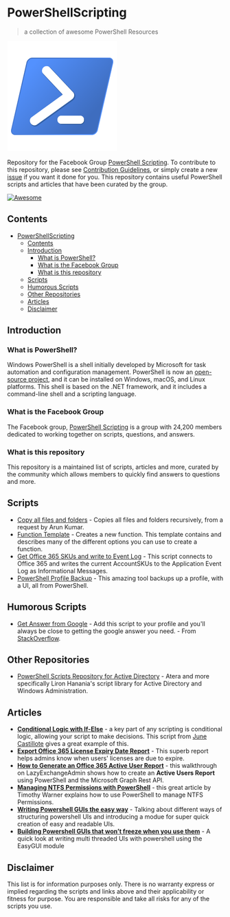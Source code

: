 # PowerShellScripting
> a collection of awesome PowerShell Resources

![PowershellLogo](img/PowershellLogo.png)

Repository for the Facebook Group [PowerShell Scripting](https://www.facebook.com/groups/169862746384097/?fref=nf). To contribute to this repository, please see [Contribution Guidelines](CONTRIBUTING.md), or simply create a new [issue](https://github.com/nickbeau/PowerShellScripting/issues/new/choose) if you want it done for you. This repository contains useful PowerShell scripts and articles that have been curated by the group.

[![Awesome](https://awesome.re/badge.svg)](https://awesome.re)

## Contents
- [PowerShellScripting](#powershellscripting)
  - [Contents](#contents)
  - [Introduction](#introduction)
    - [What is PowerShell?](#what-is-powershell)
    - [What is the Facebook Group](#what-is-the-facebook-group)
    - [What is this repository](#what-is-this-repository)
  - [Scripts](#scripts)
  - [Humorous Scripts](#humorous-scripts)
  - [Other Repositories](#other-repositories)
  - [Articles](#articles)
  - [Disclaimer](#disclaimer)

## Introduction
### What is PowerShell?
Windows PowerShell is a shell initially developed by Microsoft for task automation and configuration management. PowerShell is now an [open-source project](https://github.com/PowerShell/PowerShell), and it can be installed on Windows, macOS, and Linux platforms. This shell is based on the .NET framework, and it includes a command-line shell and a scripting language.

### What is the Facebook Group
The Facebook group, [PowerShell Scripting](https://www.facebook.com/groups/169862746384097/?fref=nf) is a group with 24,200 members dedicated to working together on scripts, questions, and answers.

### What is this repository
This repository is a maintained list of scripts, articles and more, curated by the community which allows members to quickly find answers to questions and more.

## Scripts
* [Copy all files and folders](scripts/copyAllfilesandfolders.ps1) - Copies all files and folders recursively, from a request by Arun Kumar.
* [Function Template](scripts/functiontemplate.ps1) - Creates a new function. This template contains and describes many of the different options you can use to create a function.
* [Get Office 365 SKUs and write to Event Log](scripts/writeMsolSkuToEventlog.ps1) - This script connects to Office 365 and writes the current AccountSKUs to the Application Event Log as Informational Messages.
* [PowerShell Profile Backup](https://github.com/01000001-01001110/PowershellProfileBackup) - This amazing tool backups up a profile, with a UI, all from PowerShell.

## Humorous Scripts
* [Get Answer from Google](scripts/googlefunction.ps1) - Add this script to your profile and you'll always be close to getting the google answer you need. - From [StackOverflow](https://stackoverflow.com/questions/32703483/get-google-search-results-via-powershell).

## Other Repositories
* [PowerShell Scripts Repository for Active Directory](https://support.atera.com/hc/en-us/articles/221113188-PowerShell-Scripts-Repository-for-Active-Directory?mobile_site=true&fbclid=IwAR2IhxgJgaUbh9xiWwnbSXqJXKmJ3eR0lo374XitW4x1IZsXGWyYeyKGlSI) - Atera and more specifically Liron Hanania's script library for Active Directory and Windows Administration.

## Articles
* **[Conditional Logic with If-Else](https://adamtheautomator.com/powershell-if-else/?fbclid=IwAR0-8E1XlJPzKZ8pq_74-Mauz2QhJoWXRk_DN2oMovgb0SLUAueMFInSkEE)** - a key part of any scripting is conditional logic, allowing your script to make decisions. This script from [June Castillote](https://junecastillote.github.io/) gives a great example of this.
* **[Export Office 365 License Expiry Date Report](https://o365reports.com/2020/03/04/export-office-365-license-expiry-date-report-powershell/)** - This superb report helps admins know when users' licenses are due to expire. 
* **[How to Generate an Office 365 Active User Report](https://www.lazyexchangeadmin.com/generate-office365-active-user-report/?fbclid=IwAR0xAY1GwGM5NXHBo8EhJaax1m5EVf8weIijZoqyMFcOSSVnp62DOXeJvAw)** - this walkthrough on LazyExchangeAdmin shows how to create an **Active Users Report** using PowerShell and the Microsoft Graph Rest API.
* **[Managing NTFS Permissions with PowerShell](https://4sysops.com/archives/managing-ntfs-permissions-with-powershell/?fbclid=IwAR2IPkYFIU-315lvDLY74GvNn4Xo7gNWP7Yi7tfBBsXCvw_cKToKicwlv_Y)** - this great article by Timothy Warner explains how to use PowerShell to manage NTFS Permissions.
* **[Writing Powershell GUIs the easy way](https://popeen.com/2019/02/09/writing-powershell-uis-the-easy-way/)** - Talking about different ways of structuring powershell UIs and introducing a modue for super quick creation of easy and readable UIs.
* **[Building Powershell GUIs that won’t freeze when you use them](https://popeen.com/2019/02/15/bulding-powershell-guis-that-wont-freeze-when-you-use-them/)** - A quick look at writing multi threaded UIs with powershell using the EasyGUI module



## Disclaimer
This list is for information purposes only. There is no warranty express or implied regarding the scripts and links above and their applicability or fitness for purpose. You are responsible and take all risks for any of the scripts you use.